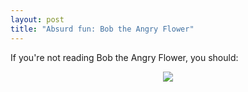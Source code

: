 ```yaml
---
layout: post
title: "Absurd fun: Bob the Angry Flower"
---
```




<p>If you're not reading Bob the Angry Flower, you should:</p>

<p align="center">
<a href="http://angryflower.com/crisisd.html"><img src="http://www.cwinters.com/images/blog/kenny_loggins_everywhere.png" border="0" /></a>
</p>


